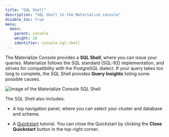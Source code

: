 ```yaml
---
title: "SQL Shell"
description: "SQL Shell in the Materialize console"
disable_toc: true
menu:
  main:
    parent: console
    weight: 10
    identifier: console-sql-shell
---
```


The Materialize Console provides a **SQL
Shell**, where you can issue your queries. Materialize follows the SQL standard
(SQL-92) implementation, and strives for compatibility with the PostgreSQL
dialect. If your query takes too long to complete, the SQL Shell provides
**Query Insights** listing some possible causes.

![Image of the Materialize Console SQL Shell](/images/console/console.png "Materialize Console SQL Shell")

The SQL Shell also includes:

- A top navigation panel, where you can select your cluster and database and
  schema.

- A [Quickstart](/get-started/quickstart/) tutorial. You can close the
  Quickstart by clicking the **Close Quickstart** button in the top-right
  corner.
